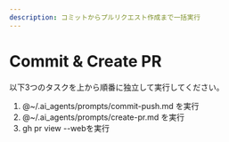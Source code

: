 ```yaml
---
description: コミットからプルリクエスト作成まで一括実行
---
```

# Commit & Create PR

以下3つのタスクを上から順番に独立して実行してください。

1. @~/.ai_agents/prompts/commit-push.md を実行
2. @~/.ai_agents/prompts/create-pr.md を実行
3. gh pr view --webを実行
